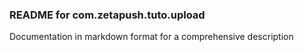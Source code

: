 ### README for com.zetapush.tuto.upload

Documentation in markdown format for a comprehensive description